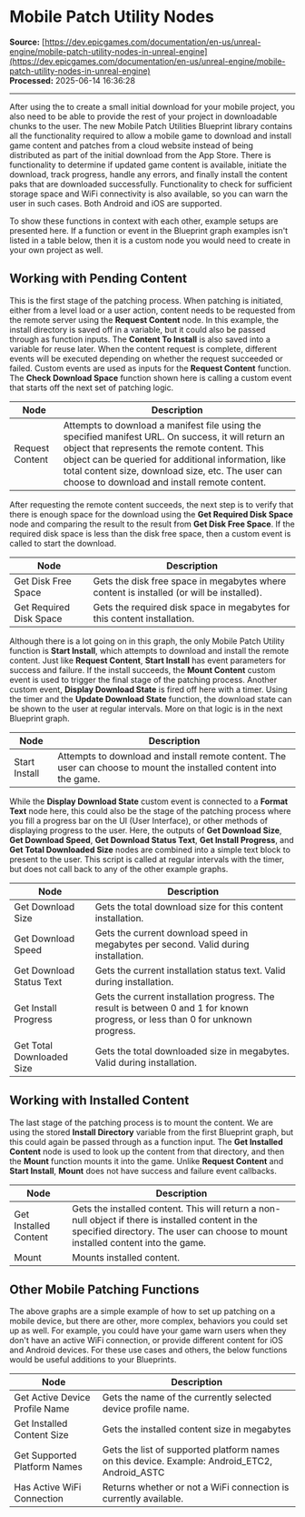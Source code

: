 # Mobile Patch Utility Nodes

**Source:** [https://dev.epicgames.com/documentation/en-us/unreal-engine/mobile-patch-utility-nodes-in-unreal-engine](https://dev.epicgames.com/documentation/en-us/unreal-engine/mobile-patch-utility-nodes-in-unreal-engine)  
**Processed:** 2025-06-14 16:36:28

---

After using the [](/documentation/404)to create a small initial download for your mobile project, you also need to be able to provide the rest of your project in downloadable chunks to the user. The new Mobile Patch Utilities Blueprint library contains all the functionality required to allow a mobile game to download and install game content and patches from a cloud website instead of being distributed as part of the initial download from the App Store. There is functionality to determine if updated game content is available, initiate the download, track progress, handle any errors, and finally install the content paks that are downloaded successfully. Functionality to check for sufficient storage space and WiFi connectivity is also available, so you can warn the user in such cases. Both Android and iOS are supported.

To show these functions in context with each other, example setups are presented here. If a function or event in the Blueprint graph examples isn't listed in a table below, then it is a custom node you would need to create in your own project as well.

## Working with Pending Content

This is the first stage of the patching process. When patching is initiated, either from a level load or a user action, content needs to be requested from the remote server using the **Request Content** node. In this example, the install directory is saved off in a variable, but it could also be passed through as function inputs. The **Content To Install** is also saved into a variable for reuse later. When the content request is complete, different events will be executed depending on whether the request succeeded or failed. Custom events are used as inputs for the **Request Content** function. The **Check Download Space** function shown here is calling a custom event that starts off the next set of patching logic.

| Node | Description |
| --- | --- |
| Request Content | Attempts to download a manifest file using the specified manifest URL. On success, it will return an object that represents the remote content. This object can be queried for additional information, like total content size, download size, etc. The user can choose to download and install remote content. |

After requesting the remote content succeeds, the next step is to verify that there is enough space for the download using the **Get Required Disk Space** node and comparing the result to the result from **Get Disk Free Space**. If the required disk space is less than the disk free space, then a custom event is called to start the download.

| Node | Description |
| --- | --- |
| Get Disk Free Space | Gets the disk free space in megabytes where content is installed (or will be installed). |
| Get Required Disk Space | Gets the required disk space in megabytes for this content installation. |

Although there is a lot going on in this graph, the only Mobile Patch Utility function is **Start Install**, which attempts to download and install the remote content. Just like **Request Content**, **Start Install** has event parameters for success and failure. If the install succeeds, the **Mount Content** custom event is used to trigger the final stage of the patching process. Another custom event, **Display Download State** is fired off here with a timer. Using the timer and the **Update Download State** function, the download state can be shown to the user at regular intervals. More on that logic is in the next Blueprint graph.

| Node | Description |
| --- | --- |
| Start Install | Attempts to download and install remote content. The user can choose to mount the installed content into the game. |

While the **Display Download State** custom event is connected to a **Format Text** node here, this could also be the stage of the patching process where you fill a progress bar on the UI (User Interface), or other methods of displaying progress to the user. Here, the outputs of **Get Download Size**, **Get Download Speed**, **Get Download Status Text**, **Get Install Progress**, and **Get Total Downloaded Size** nodes are combined into a simple text block to present to the user. This script is called at regular intervals with the timer, but does not call back to any of the other example graphs.

| Node | Description |
| --- | --- |
| Get Download Size | Gets the total download size for this content installation. |
| Get Download Speed | Gets the current download speed in megabytes per second. Valid during installation. |
| Get Download Status Text | Gets the current installation status text. Valid during installation. |
| Get Install Progress | Gets the current installation progress. The result is between 0 and 1 for known progress, or less than 0 for unknown progress. |
| Get Total Downloaded Size | Gets the total downloaded size in megabytes. Valid during installation. |

## Working with Installed Content

The last stage of the patching process is to mount the content. We are using the stored **Install Directory** variable from the first Blueprint graph, but this could again be passed through as a function input. The **Get Installed Content** node is used to look up the content from that directory, and then the **Mount** function mounts it into the game. Unlike **Request Content** and **Start Install**, **Mount** does not have success and failure event callbacks.

| Node | Description |
| --- | --- |
| Get Installed Content | Gets the installed content. This will return a non-null object if there is installed content in the specified directory. The user can choose to mount installed content into the game. |
| Mount | Mounts installed content. |

## Other Mobile Patching Functions

The above graphs are a simple example of how to set up patching on a mobile device, but there are other, more complex, behaviors you could set up as well. For example, you could have your game warn users when they don't have an active WiFi connection, or provide different content for iOS and Android devices. For these use cases and others, the below functions would be useful additions to your Blueprints.

| Node | Description |
| --- | --- |
| Get Active Device Profile Name | Gets the name of the currently selected device profile name. |
| Get Installed Content Size | Gets the installed content size in megabytes |
| Get Supported Platform Names | Gets the list of supported platform names on this device. Example: Android\_ETC2, Android\_ASTC |
| Has Active WiFi Connection | Returns whether or not a WiFi connection is currently available. |